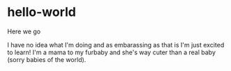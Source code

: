 # hello-world
Here we go

I have no idea what I'm doing and as embarassing as that is I'm just excited to learn!
I'm a mama to my furbaby and she's way cuter than a real baby (sorry babies of the world).
